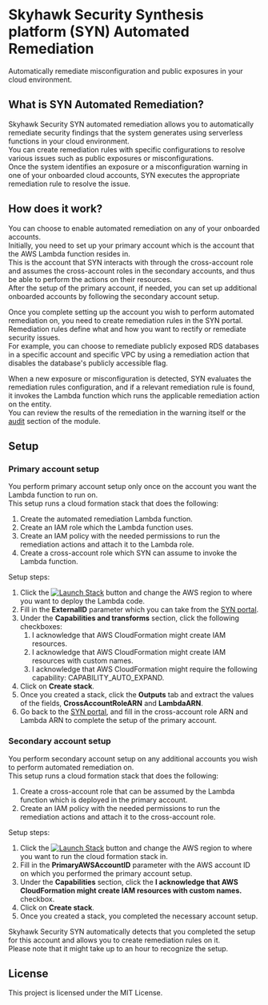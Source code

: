 
# Skyhawk Security Synthesis platform (SYN) Automated Remediation
Automatically remediate misconfiguration and public exposures in your cloud environment.

##  What is SYN Automated Remediation?
Skyhawk Security SYN automated remediation allows you to automatically remediate security findings that the system generates using serverless functions in your cloud environment.  
You can create remediation rules with specific configurations to resolve various issues such as public exposures or misconfigurations.  
Once the system identifies an exposure or a misconfiguration warning in one of your onboarded cloud accounts, SYN executes the appropriate remediation rule to resolve the issue.

## How does it work?
You can choose to enable automated remediation on any of your onboarded accounts.  
Initially, you need to set up your primary account which is the account that the AWS Lambda function resides in.  
This is the account that SYN interacts with through the cross-account role and  assumes the cross-account roles in the secondary accounts, and thus be able to perform the actions on their resources.  
After the setup of the primary account, if needed, you can set up additional onboarded accounts by following the secondary account setup.

Once you complete setting up the account you wish to perform automated remediation on, you need to create remediation rules in the SYN portal.  
Remediation rules define what and how you want to rectify or remediate security issues.  
For example, you can choose to remediate publicly exposed RDS databases in a specific account and specific VPC by using a remediation action that disables the database's publicly accessible flag.

When a new exposure or misconfiguration is detected, SYN evaluates the remediation rules configuration, and if a relevant remediation rule is found, it invokes the Lambda function which runs the applicable remediation action on the entity.  
You can review the results of the remediation in the warning itself or the [audit](https://app.skyhawk.security/#/data-center/remediation/manage/audit "audit") section of the module.

## Setup
### Primary account setup
You perform primary account setup only once on the account you want the Lambda function to run on.  
This setup runs a cloud formation stack that does the following:
1. Create the automated remediation Lambda function.
2. Create an IAM role which the Lambda function uses.
3. Create an IAM policy with the needed permissions to run the remediation actions and attach it to the Lambda role.
4. Create a cross-account role which SYN can assume to invoke the Lambda function.

Setup steps:

1. Click the [![Launch Stack](https://cdn.rawgit.com/buildkite/cloudformation-launch-stack-button-svg/master/launch-stack.svg)](https://console.aws.amazon.com/cloudformation/home#/stacks/create/review?templateURL=https://cnp-automated-remediation-us-east-1.s3.amazonaws.com/radware-cft-remediation-primary.yaml&stackName=RadwareCNPPrimaryAccountSetup) button and change the AWS region to where you want to deploy the Lambda code.
2. Fill in the **ExternalID** parameter which you can take from the [SYN portal](https://app.skyhawk.security/#/data-center/remediation/account/setup/aws-account "SYN portal").
3. Under the **Capabilities and transforms** section, click the following checkboxes:
	1. I acknowledge that AWS CloudFormation might create IAM resources.
	2. I acknowledge that AWS CloudFormation might create IAM resources with custom names.
	3. I acknowledge that AWS CloudFormation might require the following capability: CAPABILITY_AUTO_EXPAND.
4. Click on **Create stack**.
5. Once you created a stack, click the **Outputs** tab and extract the values of the fields, **CrossAccountRoleARN** and **LambdaARN**.
6. Go back to the [SYN portal](https://app.skyhawk.security/#/data-center/remediation/account/setup/create-account "SYN portal"), and fill in the cross-account role ARN and Lambda ARN to complete the setup of the primary account.

### Secondary account setup
You perform secondary account setup on any additional accounts you wish to perform automated remediation on.  
This setup runs a cloud formation stack that does the following:
1. Create a cross-account role that can be assumed by the Lambda function which is deployed in the primary account.
2. Create an IAM policy with the needed permissions to run the remediation actions and attach it to the cross-account role.

Setup steps:

1. Click the [![Launch Stack](https://cdn.rawgit.com/buildkite/cloudformation-launch-stack-button-svg/master/launch-stack.svg)](https://console.aws.amazon.com/cloudformation/home#/stacks/create/review?templateURL=https://cnp-automated-remediation-us-east-1.s3.amazonaws.com/radware-cft-remediation-secondary.yaml&stackName=RadwareCNPSecondaryAccountSetup) button and change the AWS region to where you want to run the cloud formation stack in.
2. Fill in the **PrimaryAWSAccountID** parameter with the AWS account ID on which you performed the primary account setup.
3. Under the **Capabilities** section, click the **I acknowledge that AWS CloudFormation might create IAM resources with custom names.** checkbox.
4. Click on **Create stack**.
5. Once you created a stack, you completed the necessary account setup.

Skyhawk Security SYN automatically detects that you completed the setup for this account and allows you to create remediation rules on it.  
Please note that it might take up to an hour to recognize the setup.


## License
This project is licensed under the MIT License. 
